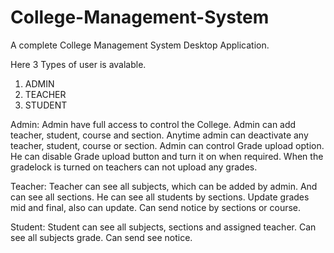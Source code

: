# College-Management-System

A complete College Management System Desktop Application.

Here 3 Types of user is avalable. 
 1. ADMIN
 2. TEACHER 
 3. STUDENT 

Admin: Admin have full access to control the College.
Admin can add teacher, student, course and section. 
Anytime admin can deactivate any teacher, student, course or section. 
Admin can control Grade upload option. He can disable Grade upload button and turn it on when required. 
When the gradelock is turned on teachers can not upload any grades. 

Teacher: Teacher can see all subjects, which can be added by admin.
And can see all sections. 
He can see all students by sections.
Update grades mid and final, also can update.
Can send notice by sections or course. 

Student: Student can see all subjects, sections and assigned teacher.
Can see all subjects grade. 
Can send see notice. 
